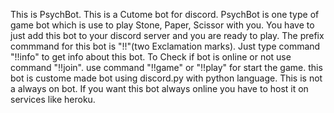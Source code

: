 This is PsychBot. This is a Cutome bot for discord.
PsychBot is one type of game bot which is use to play Stone, Paper, Scissor with you. You have to just add this bot to your discord server and you are ready to play.
The prefix commmand for this bot is "!!"(two Exclamation marks). Just type command "!!info" to get info about this bot. 
To Check if bot is online or not use command "!!join".
use command "!!game" or "!!play" for start the game.
this bot is custome made bot using discord.py with python language. This is not a always on bot. If you want this bot always online you have to host it on services like heroku.
